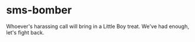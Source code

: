 # sms-bomber
Whoever's harassing call will bring in a Little Boy treat. We've had enough, let's fight back.
